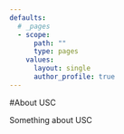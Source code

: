 ```yaml
---
defaults:
  # _pages
  - scope:
      path: ""
      type: pages
    values:
      layout: single
      author_profile: true
---
```

#About USC

Something about USC
